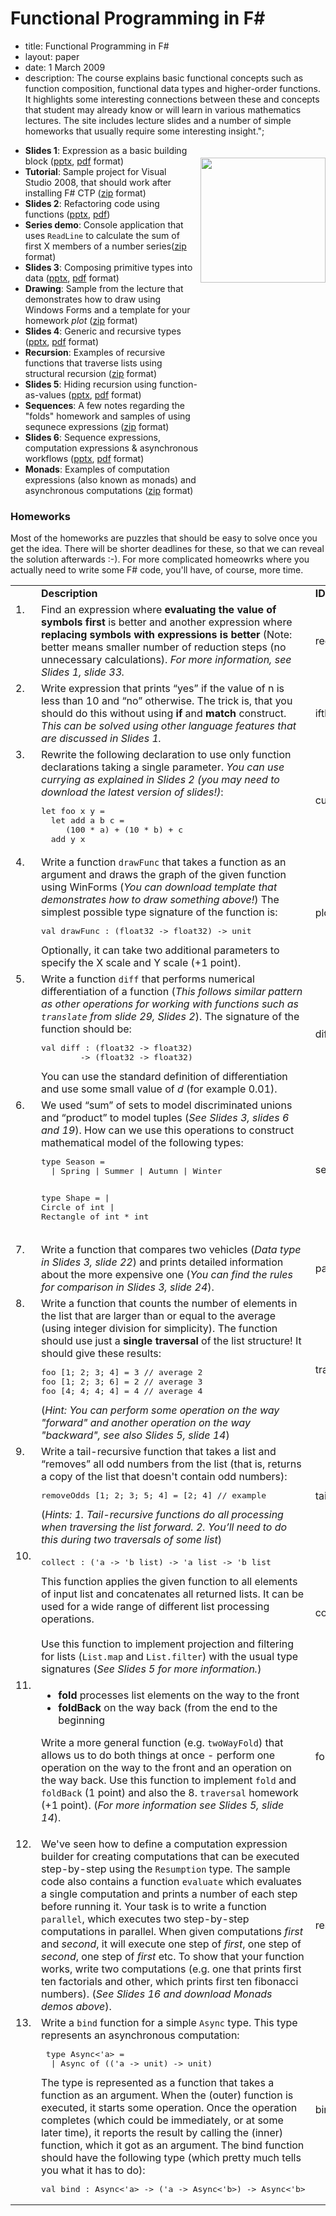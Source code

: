 # Functional Programming in F#

 - title: Functional Programming in F#
 - layout: paper
 - date: 1 March 2009
 - description: The course explains basic functional concepts such as function composition, functional data types and higher-order functions. It highlights some interesting connections between these and concepts that student may already know or will learn in various mathematics lectures. The site includes lecture slides and a number of simple homeworks that usually require some interesting insight.";

<a href="poster-en.pdf">
<img src="poster.png" style="width:200px;float:right;margin:20px 0px 20px 10px;border:none" /></a>

<div style="margin-right:200px">
<ul>
  <li><strong>Slides 1</strong>: Expression as a basic building block (<a href="slides1.pptx">pptx</a>, <a href="slides1.pdf">pdf</a> format)</li>
  <li><strong>Tutorial</strong>: Sample project for Visual Studio 2008, that should work after installing F# CTP (<a href="Tutorial.zip">zip</a> format)</li>
  <li><strong>Slides 2</strong>: Refactoring code using functions (<a href="slides2.pptx">pptx</a>, <a href="slides2.pdf">pdf</a>)</li>
  <li><strong>Series demo</strong>: Console application that uses <code>ReadLine</code> to calculate the sum of first X members of a number series(<a href="seriesdemo.zip">zip</a> format)</li>
  <li><strong>Slides 3</strong>: Composing primitive types into data (<a href="slides3.pptx">pptx</a>, <a href="slides3.pdf">pdf</a> format)</li>
  <li><strong>Drawing</strong>: Sample from the lecture that demonstrates how to draw using Windows Forms and a template for your homework <em>plot</em> (<a href="drawing.zip">zip</a> format)</li>
  <li><strong>Slides 4</strong>: Generic and recursive types (<a href="slides4.pptx">pptx</a>, <a href="slides4.pdf">pdf</a> format)</li>
  <li><strong>Recursion</strong>: Examples of recursive functions that traverse lists using structural recursion (<a href="recursion.zip">zip</a> format)</li>
  <li><strong>Slides 5</strong>: Hiding recursion using function-as-values
(<a href="slides5.pptx">pptx</a>, <a href="slides5.pdf">pdf</a> format)</li>
  <li><strong>Sequences</strong>: A few notes regarding the "folds" homework and samples of using sequnece expressions (<a href="sequences.zip">zip</a> format)</li>
  <li><strong>Slides 6</strong>: Sequence expressions, computation expressions &amp; asynchronous workflows (<a href="slides6.pptx">pptx</a>, <a href="slides6.pdf">pdf</a> format)</li>
  <li><strong>Monads</strong>: Examples of computation expressions (also known as monads) and asynchronous computations (<a href="monads.zip">zip</a> format)</li>
</ul>
</div>

<h3>Homeworks</h3>
<p>Most of the homeworks are puzzles that should be easy to solve once you get the idea. There will be shorter deadlines for these, so that we can reveal the solution afterwards :-). For more complicated homeowrks where you actually need to write some F# code, you'll have, of course, more time.</p>

<table class="table table-striped">
<tr><td></td><td><strong>Description</strong></td><td class="one"><strong>ID</strong></td><td class="three"><strong>Points</strong></td></tr>

<tr><td valign="top">1. </td><td>Find an expression where <strong>evaluating the value of symbols first</strong> is better and another expression where <strong>replacing symbols with expressions is better</strong> (Note: better means smaller number of reduction steps (no unnecessary calculations). <em>For more information, see Slides 1, slide 33.</em>
</td><td class="one">reduction</td><td class="three">1</td>
</tr>

<tr><td valign="top">2. </td><td>Write expression that prints “yes” if the value of n is less than 10 and “no” otherwise. The trick is, that you should do this without using <strong>if</strong> and <strong>match</strong> construct. <em>This can be solved using other language features that are discussed in Slides 1.</em></td><td class="one">ifthen</td><td class="three">2</td>
</tr>

<tr><td valign="top">3. </td><td>Rewrite the following declaration to use only function declarations taking a single parameter. <em>You can use currying as explained in Slides 2 (you may need to download the latest version of slides!)</em>:
<pre >
<span class="kwrd">let</span> foo x y = 
  <span class="kwrd">let</span> add a b c = 
     (100 * a) + (10 * b) + c
  add y x     
</pre>
</td><td class="one">curry</td><td class="three">1</td>
</tr>

<tr><td valign="top">4. </td><td>Write a function <code>drawFunc</code> that takes a function as an argument and draws the graph of the given function using WinForms (<em>You can download template that demonstrates how to draw something above!</em>) The simplest possible type signature of the function is:
<pre >
<span class="kwrd">val</span> drawFunc : (float32 <span class="op">-&gt;</span> float32) <span class="op">-&gt;</span> unit
</pre>
Optionally, it can take two additional parameters to specify the X scale and Y scale (+1 point).

</td><td class="one">plot</td><td class="three">1+1</td>
</tr>

<tr><td valign="top">5. </td><td>Write a function <code>diff</code> that performs numerical differentiation of a function (<em>This follows similar pattern as other operations for working with functions such as <code>translate</code> from slide 29, Slides 2</em>). The signature of the function should be:
<pre >
<span class="kwrd">val</span> diff : (float32 <span class="op">-&gt;</span> float32) 
        <span class="op">-&gt;</span> (float32 <span class="op">-&gt;</span> float32)</pre>
You can use the standard definition of differentiation and use some small value of <em>d</em> (for example 0.01).
</td><td class="one">diff</td><td class="three">2</td>
</tr>

<tr><td valign="top">6. </td><td>We used “sum” of sets to model discriminated unions and “product” to model tuples (<em>See Slides 3, slides 6 and 19</em>). How can we use this operations to construct mathematical model of the following types:
<pre >
<span class="kwrd">type</span> Season = 
  <span class="op">|</span> Spring <span class="op">|</span> Summer <span class="op">|</span> Autumn <span class="op">|</span> Winter

<span class="kwrd">type</span> Shape = 
  <span class="op">|</span> Circle <span class="kwrd">of</span> int
  <span class="op">|</span> Rectangle <span class="kwrd">of</span> int * int
</pre>
</td><td class="one">sets</td><td class="three">1</td></tr>

<tr><td valign="top">7. </td><td>Write a function that compares two vehicles (<em>Data type in Slides 3, slide 22</em>) and prints detailed information about the more expensive one (<em>You can find the rules for comparison in Slides 3, slide 24</em>). </td><td class="one">patterns</td><td class="three">1</td></tr>


<tr><td valign="top">8. </td><td>
Write a function that counts the number of elements in the list that are larger than or equal to the average (using integer division for simplicity). The function should use just a <strong>single traversal</strong> of the list structure! It should give these results:
<pre >
foo [1; 2; 3; 4] = 3 <span class="rem">// average 2</span>
foo [1; 2; 3; 6] = 2 <span class="rem">// average 3</span>
foo [4; 4; 4; 4] = 4 <span class="rem">// average 4</span>
</pre>
(<em>Hint: You can perform some operation on the way "forward" and another operation on the way "backward", see also Slides 5, slide 14</em>)
</td><td class="one">traversal</td><td class="three">1</td></tr>

<tr><td valign="top">9. </td><td>
Write a tail-recursive function that takes a list and “removes” all odd numbers from the list (that is, returns a copy of the list that doesn't contain odd numbers):
<pre >
removeOdds [1; 2; 3; 5; 4] = [2; 4] <span class="rem">// example</span>
</pre>
(<em>Hints: 1. Tail-recursive functions do all processing when traversing the list forward. 2. You’ll need to do this during two traversals of some list</em>)
</td><td class="one">tail</td><td class="three">1</td></tr>

<tr><td valign="top">10. </td><td>
<pre >
collect : ('a <span class="op">-&gt;</span> 'b list) <span class="op">-&gt;</span> 'a list <span class="op">-&gt;</span> 'b list
</pre>
This function applies the given function to all elements of input list and concatenates all returned lists. It can be used for a wide range of different list processing operations.<br /><br />
Use this function to implement projection and filtering for lists (<code>List.map</code> and <code>List.filter</code>) with the usual type signatures (<em>See Slides 5 for more information.</em>)
</td><td class="one">collect</td><td class="three">1</td></tr>

<tr><td valign="top">11. </td><td>
<ul>
  <li><strong>fold</strong> processes list elements on the way to the front</li>
  <li><strong>foldBack</strong> on the way back (from the end to the beginning</li>
</ul>

Write a more general function (e.g. <code>twoWayFold</code>) that allows us to do both things at once - perform one operation on the way to the front and an operation on the way back. Use this function to implement <code>fold</code> and <code>foldBack</code> (1 point) and also the 8. <code>traversal</code> homework (+1 point). (<em>For more information see Slides 5, slide 14</em>).
</td><td class="one">folds</td><td class="three">1+1</td></tr>

<tr><td valign="top">12. </td><td>
We've seen how to define a computation expression builder for creating computations that can be executed step-by-step using the <code>Resumption</code> type. The sample code also contains a function <code>evaluate</code> which evaluates a single computation and prints a number of each step before running it. Your task is to write a function <code>parallel</code>, which executes two step-by-step computations in parallel. When given computations <em>first</em> and <em>second</em>, it will execute one step of <em>first</em>, one step of <em>second</em>, one step of <em>first</em> etc. To show that your function works, write two computations (e.g. one that prints first ten factorials and other, which prints first ten fibonacci numbers). (<em>See Slides 16 and download Monads demos above</em>).

</td><td class="one">resumptions</td><td class="three">2</td></tr>


<tr><td valign="top">13. </td><td>
Write a <code>bind</code> function for a simple <code>Async</code> type. This type represents an asynchronous computation:
<pre>
 type Async&lt;'a&gt; = 
  | Async of (('a -&gt; unit) -&gt; unit)
</pre>
The type is represented as a function that takes a function as an argument. When the (outer) function is executed, it starts some operation. Once the operation completes (which could be immediately, or at some later time), it reports the result by calling the (inner) function, which it got as an argument. The bind function should have the following type (which pretty much tells you what it has to do):
<pre>
val bind : Async&lt;'a&gt; -&gt; ('a -&gt; Async&lt;'b&gt;) -&gt; Async&lt;'b&gt;
</pre>

</td><td class="one">bind</td><td class="three">3</td></tr>
</table>
